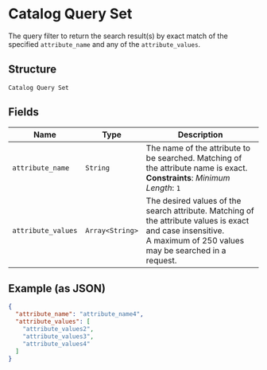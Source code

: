 
# Catalog Query Set

The query filter to return the search result(s) by exact match of the specified `attribute_name` and any of
the `attribute_values`.

## Structure

`Catalog Query Set`

## Fields

| Name | Type | Description |
|  --- | --- | --- |
| `attribute_name` | `String` | The name of the attribute to be searched. Matching of the attribute name is exact.<br>**Constraints**: *Minimum Length*: `1` |
| `attribute_values` | `Array<String>` | The desired values of the search attribute. Matching of the attribute values is exact and case insensitive.<br>A maximum of 250 values may be searched in a request. |

## Example (as JSON)

```json
{
  "attribute_name": "attribute_name4",
  "attribute_values": [
    "attribute_values2",
    "attribute_values3",
    "attribute_values4"
  ]
}
```

